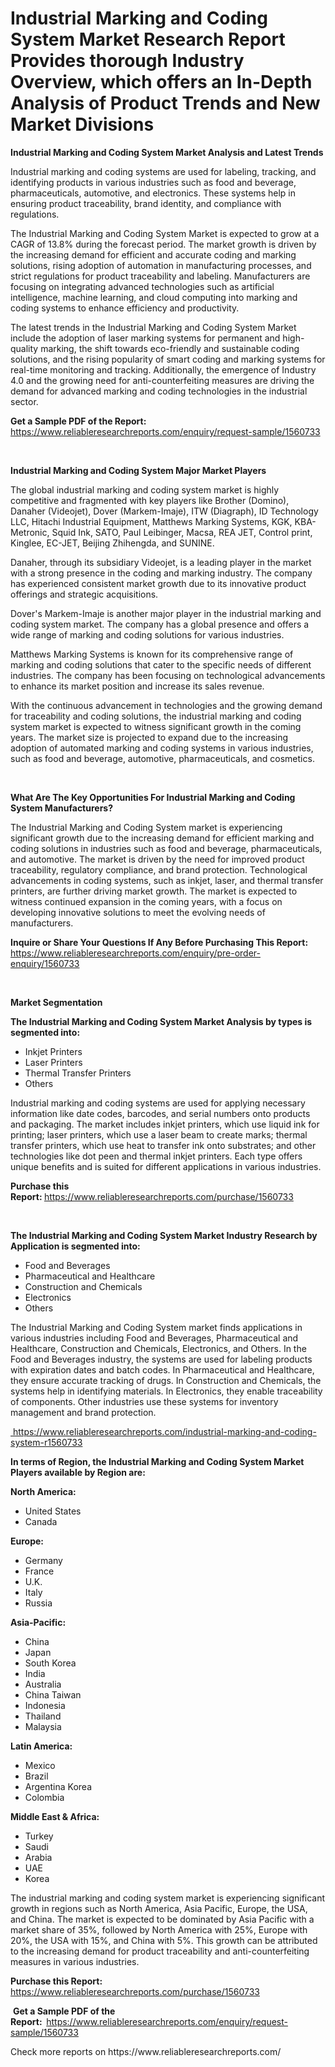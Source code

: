 <p><h1>Industrial Marking and Coding System Market Research Report Provides thorough Industry Overview, which offers an In-Depth Analysis of Product Trends and New Market Divisions</h1></p><p><strong>Industrial Marking and Coding System Market Analysis and Latest Trends</strong></p>
<p><p>Industrial marking and coding systems are used for labeling, tracking, and identifying products in various industries such as food and beverage, pharmaceuticals, automotive, and electronics. These systems help in ensuring product traceability, brand identity, and compliance with regulations.</p><p>The Industrial Marking and Coding System Market is expected to grow at a CAGR of 13.8% during the forecast period. The market growth is driven by the increasing demand for efficient and accurate coding and marking solutions, rising adoption of automation in manufacturing processes, and strict regulations for product traceability and labeling. Manufacturers are focusing on integrating advanced technologies such as artificial intelligence, machine learning, and cloud computing into marking and coding systems to enhance efficiency and productivity.</p><p>The latest trends in the Industrial Marking and Coding System Market include the adoption of laser marking systems for permanent and high-quality marking, the shift towards eco-friendly and sustainable coding solutions, and the rising popularity of smart coding and marking systems for real-time monitoring and tracking. Additionally, the emergence of Industry 4.0 and the growing need for anti-counterfeiting measures are driving the demand for advanced marking and coding technologies in the industrial sector.</p></p>
<p><strong>Get a Sample PDF of the Report:&nbsp;</strong> <a href="https://www.reliableresearchreports.com/enquiry/request-sample/1560733">https://www.reliableresearchreports.com/enquiry/request-sample/1560733</a></p>
<p>&nbsp;</p>
<p><strong>Industrial Marking and Coding System Major Market Players</strong></p>
<p><p>The global industrial marking and coding system market is highly competitive and fragmented with key players like Brother (Domino), Danaher (Videojet), Dover (Markem-Imaje), ITW (Diagraph), ID Technology LLC, Hitachi Industrial Equipment, Matthews Marking Systems, KGK, KBA-Metronic, Squid Ink, SATO, Paul Leibinger, Macsa, REA JET, Control print, Kinglee, EC-JET, Beijing Zhihengda, and SUNINE.</p><p>Danaher, through its subsidiary Videojet, is a leading player in the market with a strong presence in the coding and marking industry. The company has experienced consistent market growth due to its innovative product offerings and strategic acquisitions.</p><p>Dover's Markem-Imaje is another major player in the industrial marking and coding system market. The company has a global presence and offers a wide range of marking and coding solutions for various industries.</p><p>Matthews Marking Systems is known for its comprehensive range of marking and coding solutions that cater to the specific needs of different industries. The company has been focusing on technological advancements to enhance its market position and increase its sales revenue.</p><p>With the continuous advancement in technologies and the growing demand for traceability and coding solutions, the industrial marking and coding system market is expected to witness significant growth in the coming years. The market size is projected to expand due to the increasing adoption of automated marking and coding systems in various industries, such as food and beverage, automotive, pharmaceuticals, and cosmetics.</p></p>
<p>&nbsp;</p>
<p><strong>What Are The Key Opportunities For Industrial Marking and Coding System Manufacturers?</strong></p>
<p><p>The Industrial Marking and Coding System market is experiencing significant growth due to the increasing demand for efficient marking and coding solutions in industries such as food and beverage, pharmaceuticals, and automotive. The market is driven by the need for improved product traceability, regulatory compliance, and brand protection. Technological advancements in coding systems, such as inkjet, laser, and thermal transfer printers, are further driving market growth. The market is expected to witness continued expansion in the coming years, with a focus on developing innovative solutions to meet the evolving needs of manufacturers.</p></p>
<p><strong>Inquire or Share Your Questions If Any Before Purchasing This Report:</strong> <a href="https://www.reliableresearchreports.com/enquiry/pre-order-enquiry/1560733">https://www.reliableresearchreports.com/enquiry/pre-order-enquiry/1560733</a></p>
<p>&nbsp;</p>
<p><strong>Market Segmentation</strong></p>
<p><strong>The Industrial Marking and Coding System Market Analysis by types is segmented into:</strong></p>
<p><ul><li>Inkjet Printers</li><li>Laser Printers</li><li>Thermal Transfer Printers</li><li>Others</li></ul></p>
<p><p>Industrial marking and coding systems are used for applying necessary information like date codes, barcodes, and serial numbers onto products and packaging. The market includes inkjet printers, which use liquid ink for printing; laser printers, which use a laser beam to create marks; thermal transfer printers, which use heat to transfer ink onto substrates; and other technologies like dot peen and thermal inkjet printers. Each type offers unique benefits and is suited for different applications in various industries.</p></p>
<p><strong>Purchase this Report:&nbsp;</strong><a href="https://www.reliableresearchreports.com/purchase/1560733">https://www.reliableresearchreports.com/purchase/1560733</a></p>
<p>&nbsp;</p>
<p><strong>The Industrial Marking and Coding System Market Industry Research by Application is segmented into:</strong></p>
<p><ul><li>Food and Beverages</li><li>Pharmaceutical and Healthcare</li><li>Construction and Chemicals</li><li>Electronics</li><li>Others</li></ul></p>
<p><p>The Industrial Marking and Coding System market finds applications in various industries including Food and Beverages, Pharmaceutical and Healthcare, Construction and Chemicals, Electronics, and Others. In the Food and Beverages industry, the systems are used for labeling products with expiration dates and batch codes. In Pharmaceutical and Healthcare, they ensure accurate tracking of drugs. In Construction and Chemicals, the systems help in identifying materials. In Electronics, they enable traceability of components. Other industries use these systems for inventory management and brand protection.</p></p>
<p><a href="https://www.reliableresearchreports.com/industrial-marking-and-coding-system-r1560733">&nbsp;https://www.reliableresearchreports.com/industrial-marking-and-coding-system-r1560733</a></p>
<p><strong>In terms of Region, the Industrial Marking and Coding System Market Players available by Region are:</strong></p>
<p>
    <p> <strong> North America: </strong>
        <ul>
            <li>United States</li>
            <li>Canada</li>
        </ul>
        </p> 
    <p> <strong> Europe: </strong>
        <ul>
            <li>Germany</li>
            <li>France</li>
            <li>U.K.</li>
            <li>Italy</li>
            <li>Russia</li>
        </ul>
        </p> 
    <p> <strong> Asia-Pacific: </strong>
        <ul>
            <li>China</li>
            <li>Japan</li>
            <li>South Korea</li>
            <li>India</li>
            <li>Australia</li>
            <li>China Taiwan</li>
            <li>Indonesia</li>
            <li>Thailand</li>
            <li>Malaysia</li>
        </ul>
        </p> 
    <p> <strong> Latin America: </strong>
        <ul>
            <li>Mexico</li>
            <li>Brazil</li>
            <li>Argentina Korea</li>
            <li>Colombia</li>
        </ul>
        </p> 
    <p> <strong> Middle East & Africa: </strong>
        <ul>
            <li>Turkey</li>
            <li>Saudi</li>
            <li>Arabia</li>
            <li>UAE</li>
            <li>Korea</li>
        </ul>
    </p>
    </p>
<p><p>The industrial marking and coding system market is experiencing significant growth in regions such as North America, Asia Pacific, Europe, the USA, and China. The market is expected to be dominated by Asia Pacific with a market share of 35%, followed by North America with 25%, Europe with 20%, the USA with 15%, and China with 5%. This growth can be attributed to the increasing demand for product traceability and anti-counterfeiting measures in various industries.</p></p>
<p><strong>Purchase this Report: </strong><a href="https://www.reliableresearchreports.com/purchase/1560733">https://www.reliableresearchreports.com/purchase/1560733</a></p>
<p>&nbsp;<strong>Get a Sample PDF of the Report:&nbsp;&nbsp;</strong><a href="https://www.reliableresearchreports.com/enquiry/request-sample/1560733">https://www.reliableresearchreports.com/enquiry/request-sample/1560733</a></p>
<p><strong></strong></p>
<p>Check more reports on https://www.reliableresearchreports.com/</p>